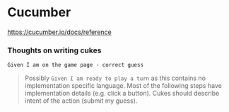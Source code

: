 # Cucumber

https://cucumber.io/docs/reference

### Thoughts on writing cukes

`Given I am on the game page - correct guess`

>Possibly `Given I am ready to play a turn` as this contains no implementation specific language.
>Most of the following steps have implementation details (e.g. click a button). Cukes should describe intent of the action (submit my guess).
